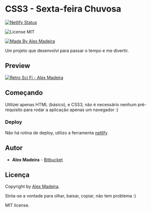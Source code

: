 # CSS3 - Sexta-feira Chuvosa

[![Netlify Status](https://api.netlify.com/api/v1/badges/c1dbf266-92c5-4f78-b2d9-0bfbee4fd5c5/deploy-status)](https://app.netlify.com/sites/gifted-joliot-1647f8/deploys)

![License MIT](https://img.shields.io/badge/license-MIT-green)

[![Made By Alex Madeira](https://img.shields.io/badge/%20made%20by-Alex%20Madeira-blue)](https://www.alexmadeira.com.br/)

Um projeto que desenvolvi para passar o tempo e me divertir.

## Preview

[![Retro Sci Fi - Alex Madeira]()]()

## Começando

Utilizei apenas HTML (básico), e CSS3, não é necessário nenhum pré-requisito para rodar a aplicação apenas um navegador :)

### Deploy

Não há rotina de deploy, utilizo a ferramenta [netlify]("https://www.netlify.com/")

## Autor

- **Alex Madeira** - [Bitbucket](https://bitbucket.org/alexmadeira5/)

## Licença

Copyright by [Alex Madeira](https://www.alexmadeira.com.br/).

Sinta-se a vontade para olhar, baixar, copiar, não tem problema :)

MIT license.
